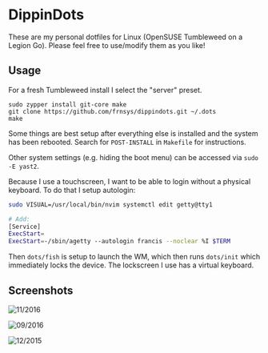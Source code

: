 # DippinDots

These are my personal dotfiles for Linux (OpenSUSE Tumbleweed on a Legion Go).
Please feel free to use/modify them as you like!

## Usage

For a fresh Tumbleweed install I select the "server" preset.

    sudo zypper install git-core make
    git clone https://github.com/frnsys/dippindots.git ~/.dots
    make

Some things are best setup after everything else is installed and the system has been rebooted. Search for `POST-INSTALL` in `Makefile` for instructions.

Other system settings (e.g. hiding the boot menu) can be accessed via `sudo -E yast2`.

Because I use a touchscreen, I want to be able to login without a physical keyboard. To do that I setup autologin:

```bash
sudo VISUAL=/usr/local/bin/nvim systemctl edit getty@tty1

# Add:
[Service]
ExecStart=
ExecStart=-/sbin/agetty --autologin francis --noclear %I $TERM
```

Then `dots/fish` is setup to launch the WM, which then runs `dots/init` which immediately locks the device. The lockscreen I use has a virtual keyboard.

## Screenshots

![11/2016](shots/11_2016.png)

![09/2016](shots/09_2016.png)

![12/2015](shots/12_2015.png)
